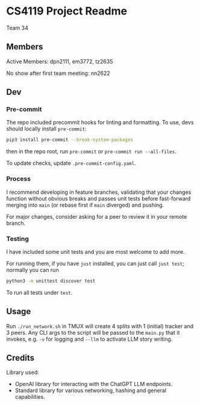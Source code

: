 # CS4119 Project Readme

Team 34

## Members

Active Members: dpn2111, em3772, tz2635

No show after first team meeting: nn2622

## Dev

### Pre-commit

The repo included precommit hooks for linting and formatting. To use, devs
should locally install `pre-commit`:

```bash
pip3 install pre-commit --break-system-packages
```

then in the repo root, run `pre-commit` or `pre-commit run --all-files`.

To update checks, update `.pre-commit-config.yaml`.

### Process

I recommend developing in feature branches, validating that your changes
function without obvious breaks and passes unit tests before fast-forward
merging into `main` (or rebase first if `main` diverged) and pushing.

For major changes, consider asking for a peer to review it in your remote
branch.

### Testing

I have included some unit tests and you are most welcome to add more.

For running them, if you have `just` installed, you
can just call `just test`; normally you can run

```bash
python3 -m unittest discover test
```

To run all tests under `test`.

## Usage

Run `./run_network.sh` in TMUX will create 4 splits with 1 (initial) tracker
and 3 peers. Any CLI args to the script will be passed to the `main.py` that it
invokes, e.g. `-v` for logging and `--llm` to activate LLM story writing.

## Credits

Library used:
- OpenAI library for interacting with the ChatGPT LLM endpoints.
- Standard library for various networking, hashing and general capabilities.
